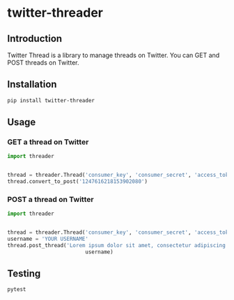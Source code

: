 # twitter-threader


## Introduction

Twitter Thread is a library to manage threads on Twitter. You can GET and POST threads on Twitter.



## Installation

```bash
pip install twitter-threader
```


## Usage

### GET a thread on Twitter


```python
import threader


thread = threader.Thread('consumer_key', 'consumer_secret', 'access_token_key', 'access_token_secret')
thread.convert_to_post('1247616218153902080')
```


### POST a thread on Twitter


```python
import threader


thread = threader.Thread('consumer_key', 'consumer_secret', 'access_token_key', 'access_token_secret')
username = 'YOUR USERNAME'
thread.post_thread('Lorem ipsum dolor sit amet, consectetur adipiscing elit, sed do eiusmod tempor incididunt ut labore et dolore magna aliqua. Metus dictum at tempor commodo ullamcorper a lacus. Amet justo donec enim diam vulputate. Sit amet justo donec enim diam vulputate ut pharetra sit. Leo duis ut diam quam. At ultrices mi tempus imperdiet. Mauris augue neque gravida in fermentum. Fermentum posuere urna nec tincidunt praesent semper feugiat nibh. Placerat vestibulum lectus mauris ultrices eros in cursus turpis massa. In aliquam sem fringilla ut morbi tincidunt augue.',
                         username)

```


## Testing

```bash
pytest
```